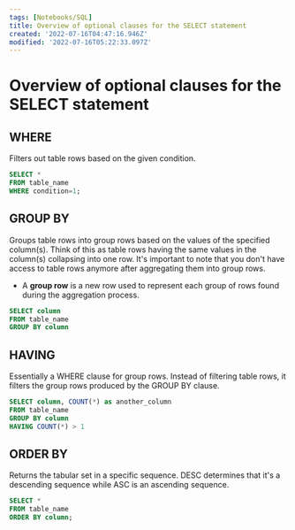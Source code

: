 ```yaml
---
tags: [Notebooks/SQL]
title: Overview of optional clauses for the SELECT statement
created: '2022-07-16T04:47:16.946Z'
modified: '2022-07-16T05:22:33.097Z'
---
```


# Overview of optional clauses for the SELECT statement

## WHERE
Filters out table rows based on the given condition.
```sql
SELECT * 
FROM table_name
WHERE condition=1;
```

## GROUP BY
Groups table rows into group rows based on the values of the specified column(s). Think of this as table rows having the same values in the column(s) collapsing into one row. It's important to note that you don't have access to table rows anymore after aggregating them into group rows.
* A __group row__ is a new row used to represent each group of rows found during the aggregation process.
```sql
SELECT column
FROM table_name
GROUP BY column
```

## HAVING
Essentially a WHERE clause for group rows. Instead of filtering table rows, it filters the group rows produced by the GROUP BY clause.
```sql
SELECT column, COUNT(*) as another_column
FROM table_name
GROUP BY column
HAVING COUNT(*) > 1
```

## ORDER BY 
Returns the tabular set in a specific sequence. DESC determines that it's a descending sequence while ASC is an ascending sequence.
```sql
SELECT *
FROM table_name
ORDER BY column;
```




